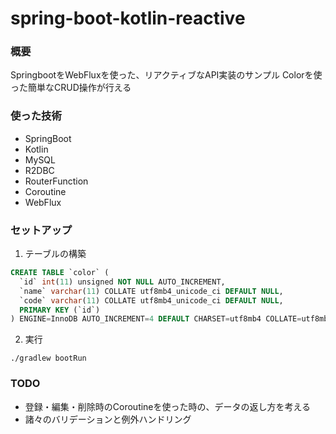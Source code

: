 # spring-boot-kotlin-reactive

### 概要

SpringbootをWebFluxを使った、リアクティブなAPI実装のサンプル
Colorを使った簡単なCRUD操作が行える

### 使った技術

- SpringBoot
- Kotlin
- MySQL
- R2DBC
- RouterFunction
- Coroutine
- WebFlux

### セットアップ

1. テーブルの構築

```sql
CREATE TABLE `color` (
  `id` int(11) unsigned NOT NULL AUTO_INCREMENT,
  `name` varchar(11) COLLATE utf8mb4_unicode_ci DEFAULT NULL,
  `code` varchar(11) COLLATE utf8mb4_unicode_ci DEFAULT NULL,
  PRIMARY KEY (`id`)
) ENGINE=InnoDB AUTO_INCREMENT=4 DEFAULT CHARSET=utf8mb4 COLLATE=utf8mb4_unicode_ci;
```

2. 実行

```
./gradlew bootRun
```


### TODO

- 登録・編集・削除時のCoroutineを使った時の、データの返し方を考える
- 諸々のバリデーションと例外ハンドリング

